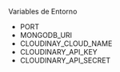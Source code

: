 Variables de Entorno

- PORT
- MONGODB_URI
- CLOUDINAY_CLOUD_NAME
- CLOUDINARY_API_KEY
- CLOUDINARY_API_SECRET

